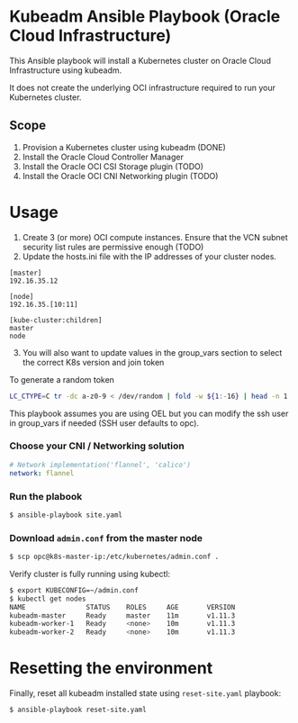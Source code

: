# Kubeadm Ansible Playbook (Oracle Cloud Infrastructure)

This Ansible playbook will install a Kubernetes cluster on Oracle Cloud Infrastructure using kubeadm.

It does not create the underlying OCI infrastructure required to run your Kubernetes cluster.

## Scope

1. Provision a Kubernetes cluster using kubeadm (DONE)
2. Install the Oracle Cloud Controller Manager
3. Install the Oracle OCI CSI Storage plugin (TODO)
4. Install the Oracle OCI CNI Networking plugin (TODO)

# Usage

1. Create 3 (or more) OCI compute instances. Ensure that the VCN subnet security list rules are permissive enough (TODO)
2. Update the hosts.ini file with the IP addresses of your cluster nodes.

```
[master]
192.16.35.12

[node]
192.16.35.[10:11]

[kube-cluster:children]
master
node
```

3. You will also want to update values in the group_vars section to select the correct K8s version and join token

To generate a random token

```sh
LC_CTYPE=C tr -dc a-z0-9 < /dev/random | fold -w ${1:-16} | head -n 1
```

This playbook assumes you are using OEL but you can modify the ssh user in group_vars if needed (SSH user defaults to opc).

### Choose your CNI / Networking solution

```yaml
# Network implementation('flannel', 'calico')
network: flannel
```

### Run the plabook

```sh
$ ansible-playbook site.yaml
```

### Download `admin.conf` from the master node

```sh
$ scp opc@k8s-master-ip:/etc/kubernetes/admin.conf .
```

Verify cluster is fully running using kubectl:

```sh
$ export KUBECONFIG=~/admin.conf
$ kubectl get nodes
NAME               STATUS    ROLES     AGE       VERSION
kubeadm-master     Ready     master    11m       v1.11.3
kubeadm-worker-1   Ready     <none>    10m       v1.11.3
kubeadm-worker-2   Ready     <none>    10m       v1.11.3
```

# Resetting the environment

Finally, reset all kubeadm installed state using `reset-site.yaml` playbook:

```sh
$ ansible-playbook reset-site.yaml
```

